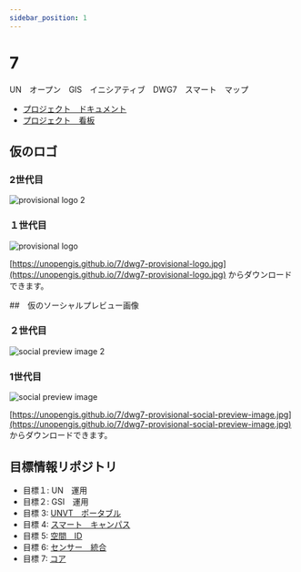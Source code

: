 ```yaml
---
sidebar_position: 1
---
```

# 7

UN　オープン　GIS　イニシアティブ　DWG7　スマート　マップ

- [プロジェクト　ドキュメント](https://github.com/UNopenGIS/7/wiki/Project-Document)
- [プロジェクト　看板](https://github.com/orgs/UNopenGIS/projects/1/views/1)

## 仮のロゴ
### 2世代目
![provisional logo 2](https://unopengis.github.io/7/dwg7-provisional-logo-2.jpg)

### １世代目
![provisional logo](https://unopengis.github.io/7/dwg7-provisional-logo.jpg)

[https://unopengis.github.io/7/dwg7-provisional-logo.jpg](https://unopengis.github.io/7/dwg7-provisional-logo.jpg) からダウンロードできます。

##　仮のソーシャルプレビュー画像
### ２世代目
![social preview image 2](https://unopengis.github.io/7/dwg7-provisional-social-preview-image-2.jpg)

### 1世代目
![social preview image](https://unopengis.github.io/7/dwg7-provisional-social-preview-image.jpg)

[https://unopengis.github.io/7/dwg7-provisional-social-preview-image.jpg](https://unopengis.github.io/7/dwg7-provisional-social-preview-image.jpg) からダウンロードできます。

## 目標情報リポジトリ

- 目標１: UN　運用
- 目標２: GSI　運用
- 目標 3: [UNVT　ポータブル](https://github.com/unvt/portable)
- 目標 4: [スマート　キャンパス](https://github.com/unopengis/74) 
- 目標 5: [空間　ID](https://github.com/spatial-id)
- 目標 6: [センサー　統合](https://github.com/unopengis/76) 
- 目標 7: [コア](https://github.com/UNopenGIS/77)
